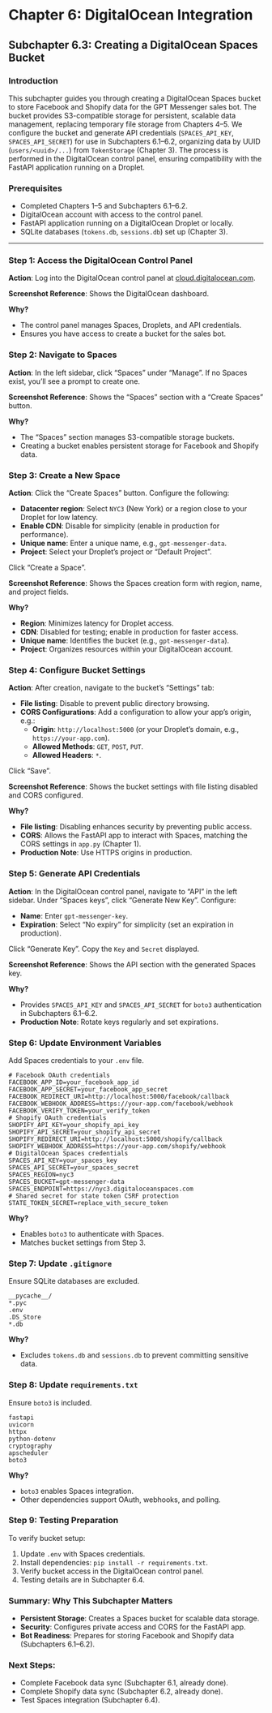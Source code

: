 # Chapter 6: DigitalOcean Integration
## Subchapter 6.3: Creating a DigitalOcean Spaces Bucket

### Introduction
This subchapter guides you through creating a DigitalOcean Spaces bucket to store Facebook and Shopify data for the GPT Messenger sales bot. The bucket provides S3-compatible storage for persistent, scalable data management, replacing temporary file storage from Chapters 4–5. We configure the bucket and generate API credentials (`SPACES_API_KEY`, `SPACES_API_SECRET`) for use in Subchapters 6.1–6.2, organizing data by UUID (`users/<uuid>/...`) from `TokenStorage` (Chapter 3). The process is performed in the DigitalOcean control panel, ensuring compatibility with the FastAPI application running on a Droplet.

### Prerequisites
- Completed Chapters 1–5 and Subchapters 6.1–6.2.
- DigitalOcean account with access to the control panel.
- FastAPI application running on a DigitalOcean Droplet or locally.
- SQLite databases (`tokens.db`, `sessions.db`) set up (Chapter 3).

---

### Step 1: Access the DigitalOcean Control Panel
**Action**: Log into the DigitalOcean control panel at [cloud.digitalocean.com](https://cloud.digitalocean.com).

**Screenshot Reference**: Shows the DigitalOcean dashboard.

**Why?**
- The control panel manages Spaces, Droplets, and API credentials.
- Ensures you have access to create a bucket for the sales bot.

### Step 2: Navigate to Spaces
**Action**: In the left sidebar, click “Spaces” under “Manage”. If no Spaces exist, you’ll see a prompt to create one.

**Screenshot Reference**: Shows the “Spaces” section with a “Create Spaces” button.

**Why?**
- The “Spaces” section manages S3-compatible storage buckets.
- Creating a bucket enables persistent storage for Facebook and Shopify data.

### Step 3: Create a New Space
**Action**: Click the “Create Spaces” button. Configure the following:
- **Datacenter region**: Select `NYC3` (New York) or a region close to your Droplet for low latency.
- **Enable CDN**: Disable for simplicity (enable in production for performance).
- **Unique name**: Enter a unique name, e.g., `gpt-messenger-data`.
- **Project**: Select your Droplet’s project or “Default Project”.

Click “Create a Space”.

**Screenshot Reference**: Shows the Spaces creation form with region, name, and project fields.

**Why?**
- **Region**: Minimizes latency for Droplet access.
- **CDN**: Disabled for testing; enable in production for faster access.
- **Unique name**: Identifies the bucket (e.g., `gpt-messenger-data`).
- **Project**: Organizes resources within your DigitalOcean account.

### Step 4: Configure Bucket Settings
**Action**: After creation, navigate to the bucket’s “Settings” tab:
- **File listing**: Disable to prevent public directory browsing.
- **CORS Configurations**: Add a configuration to allow your app’s origin, e.g.:
  - **Origin**: `http://localhost:5000` (or your Droplet’s domain, e.g., `https://your-app.com`).
  - **Allowed Methods**: `GET`, `POST`, `PUT`.
  - **Allowed Headers**: `*`.

Click “Save”.

**Screenshot Reference**: Shows the bucket settings with file listing disabled and CORS configured.

**Why?**
- **File listing**: Disabling enhances security by preventing public access.
- **CORS**: Allows the FastAPI app to interact with Spaces, matching the CORS settings in `app.py` (Chapter 1).
- **Production Note**: Use HTTPS origins in production.

### Step 5: Generate API Credentials
**Action**: In the DigitalOcean control panel, navigate to “API” in the left sidebar. Under “Spaces keys”, click “Generate New Key”. Configure:
- **Name**: Enter `gpt-messenger-key`.
- **Expiration**: Select “No expiry” for simplicity (set an expiration in production).

Click “Generate Key”. Copy the `Key` and `Secret` displayed.

**Screenshot Reference**: Shows the API section with the generated Spaces key.

**Why?**
- Provides `SPACES_API_KEY` and `SPACES_API_SECRET` for `boto3` authentication in Subchapters 6.1–6.2.
- **Production Note**: Rotate keys regularly and set expirations.

### Step 6: Update Environment Variables
Add Spaces credentials to your `.env` file.

```plaintext
# Facebook OAuth credentials
FACEBOOK_APP_ID=your_facebook_app_id
FACEBOOK_APP_SECRET=your_facebook_app_secret
FACEBOOK_REDIRECT_URI=http://localhost:5000/facebook/callback
FACEBOOK_WEBHOOK_ADDRESS=https://your-app.com/facebook/webhook
FACEBOOK_VERIFY_TOKEN=your_verify_token
# Shopify OAuth credentials
SHOPIFY_API_KEY=your_shopify_api_key
SHOPIFY_API_SECRET=your_shopify_api_secret
SHOPIFY_REDIRECT_URI=http://localhost:5000/shopify/callback
SHOPIFY_WEBHOOK_ADDRESS=https://your-app.com/shopify/webhook
# DigitalOcean Spaces credentials
SPACES_API_KEY=your_spaces_key
SPACES_API_SECRET=your_spaces_secret
SPACES_REGION=nyc3
SPACES_BUCKET=gpt-messenger-data
SPACES_ENDPOINT=https://nyc3.digitaloceanspaces.com
# Shared secret for state token CSRF protection
STATE_TOKEN_SECRET=replace_with_secure_token
```

**Why?**
- Enables `boto3` to authenticate with Spaces.
- Matches bucket settings from Step 3.

### Step 7: Update `.gitignore`
Ensure SQLite databases are excluded.

```plaintext
__pycache__/
*.pyc
.env
.DS_Store
*.db
```

**Why?**
- Excludes `tokens.db` and `sessions.db` to prevent committing sensitive data.

### Step 8: Update `requirements.txt`
Ensure `boto3` is included.

```plaintext
fastapi
uvicorn
httpx
python-dotenv
cryptography
apscheduler
boto3
```

**Why?**
- `boto3` enables Spaces integration.
- Other dependencies support OAuth, webhooks, and polling.

### Step 9: Testing Preparation
To verify bucket setup:
1. Update `.env` with Spaces credentials.
2. Install dependencies: `pip install -r requirements.txt`.
3. Verify bucket access in the DigitalOcean control panel.
4. Testing details are in Subchapter 6.4.

### Summary: Why This Subchapter Matters
- **Persistent Storage**: Creates a Spaces bucket for scalable data storage.
- **Security**: Configures private access and CORS for the FastAPI app.
- **Bot Readiness**: Prepares for storing Facebook and Shopify data (Subchapters 6.1–6.2).

### Next Steps:
- Complete Facebook data sync (Subchapter 6.1, already done).
- Complete Shopify data sync (Subchapter 6.2, already done).
- Test Spaces integration (Subchapter 6.4).
